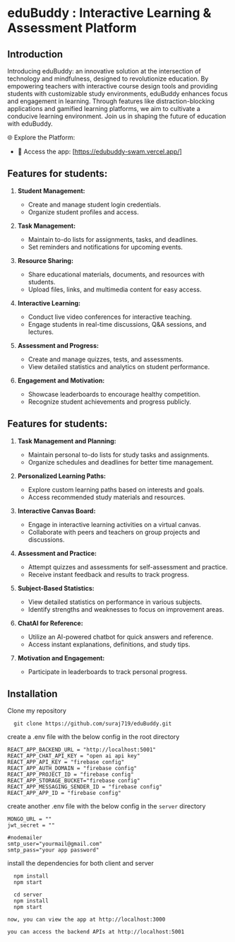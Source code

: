 # eduBuddy : Interactive Learning & Assessment Platform
## Introduction
Introducing eduBuddy: an innovative solution at the intersection of technology and mindfulness, designed to revolutionize education. By empowering teachers with interactive course design tools and providing students with customizable study environments, eduBuddy enhances focus and engagement in learning. Through features like distraction-blocking applications and gamified learning platforms, we aim to cultivate a conducive learning environment. Join us in shaping the future of education with eduBuddy.

🌐 Explore the Platform:
- 🔗 Access the app: [https://edubuddy-swam.vercel.app/]


## Features for students:
1. **Student Management:**
   - Create and manage student login credentials.
   - Organize student profiles and access.

2. **Task Management:**
   - Maintain to-do lists for assignments, tasks, and deadlines.
   - Set reminders and notifications for upcoming events.

3. **Resource Sharing:**
   - Share educational materials, documents, and resources with students.
   - Upload files, links, and multimedia content for easy access.

4. **Interactive Learning:**
   - Conduct live video conferences for interactive teaching.
   - Engage students in real-time discussions, Q&A sessions, and lectures.

5. **Assessment and Progress:**
   - Create and manage quizzes, tests, and assessments.
   - View detailed statistics and analytics on student performance.

6. **Engagement and Motivation:**
   - Showcase leaderboards to encourage healthy competition.
   - Recognize student achievements and progress publicly.

## Features for students:
1. **Task Management and Planning:**
   - Maintain personal to-do lists for study tasks and assignments.
   - Organize schedules and deadlines for better time management.

2. **Personalized Learning Paths:**
   - Explore custom learning paths based on interests and goals.
   - Access recommended study materials and resources.

3. **Interactive Canvas Board:**
   - Engage in interactive learning activities on a virtual canvas.
   - Collaborate with peers and teachers on group projects and discussions.

4. **Assessment and Practice:**
   - Attempt quizzes and assessments for self-assessment and practice.
   - Receive instant feedback and results to track progress.

5. **Subject-Based Statistics:**
   - View detailed statistics on performance in various subjects.
   - Identify strengths and weaknesses to focus on improvement areas.

6. **ChatAI for Reference:**
   - Utilize an AI-powered chatbot for quick answers and reference.
   - Access instant explanations, definitions, and study tips.

7. **Motivation and Engagement:**
   - Participate in leaderboards to track personal progress.

## Installation
Clone my repository
```
  git clone https://github.com/suraj719/eduBuddy.git
```
create a .env file with the below config in the root directory
```
REACT_APP_BACKEND_URL = "http://localhost:5001"
REACT_APP_CHAT_API_KEY = "open ai api key"
REACT_APP_API_KEY = "firebase config"
REACT_APP_AUTH_DOMAIN = "firebase config"
REACT_APP_PROJECT_ID = "firebase config"
REACT_APP_STORAGE_BUCKET="firebase config"
REACT_APP_MESSAGING_SENDER_ID = "firebase config"
REACT_APP_APP_ID = "firebase config"
```
create another .env file with the below config in the ```server``` directory
```
MONGO_URL = ""
jwt_secret = ""

#nodemailer
smtp_user="yourmail@gmail.com"
smtp_pass="your app password"
```
install the dependencies for both client and server
```
  npm install
  npm start
```
```
  cd server
  npm install
  npm start
```
```
now, you can view the app at http://localhost:3000
```
```
you can access the backend APIs at http://localhost:5001
```
